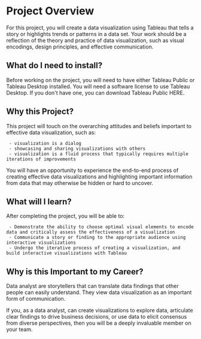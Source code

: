 
# Project Overview
 
For this project, you will create a data visualization using Tableau that tells a story or highlights trends or patterns in a data set. Your work should be a reflection of the theory and practice of data visualization, such as visual encodings, design principles, and effective communication.

## What do I need to install?

Before working on the project, you will need to have either Tableau Public or Tableau Desktop installed. You will need a software license to use Tableau Desktop. If you don't have one, you can download Tableau Public HERE.

## Why this Project?

This project will touch on the overarching attitudes and beliefs important to effective data visualization, such as:

     - visualization is a dialog
     - showcasing and sharing visualizations with others
     - visualization is a fluid process that typically requires multiple iterations of improvements
     
You will have an opportunity to experience the end-to-end process of creating effective data visualizations and highlighting important information from data that may otherwise be hidden or hard to uncover.

## What will I learn?

After completing the project, you will be able to:

     - Demonstrate the ability to choose optimal visual elements to encode data and critically assess the effectiveness of a visualization
     - Communicate a story or finding to the appropriate audience using interactive visualizations
     - Undergo the iterative process of creating a visualization, and build interactive visualizations with Tableau

## Why is this Important to my Career?

Data analyst are storytellers that can translate data findings that other people can easily understand. They view data visualization as an important form of communication.

If you, as a data analyst, can create visualizations to explore data, articulate clear findings to drive business decisions, or use data to elicit consensus from diverse perspectives, then you will be a deeply invaluable member on your team.
